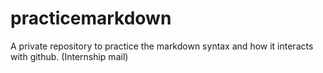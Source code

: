 # practicemarkdown
A private repository to practice the markdown syntax and how it interacts with github. (Internship mail)
